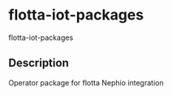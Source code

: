 # flotta-iot-packages
flotta-iot-packages
## Description
Operator package for flotta Nephio integration
